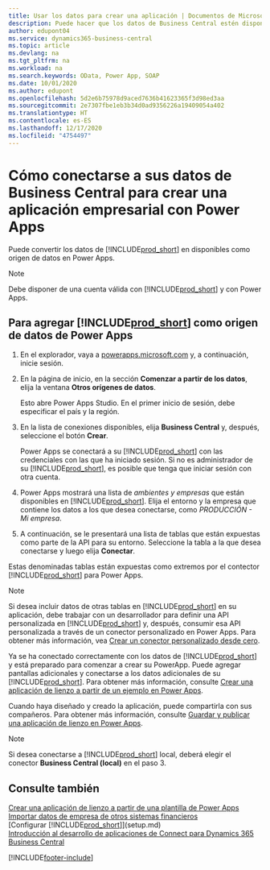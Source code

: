 ```yaml
---
title: Usar los datos para crear una aplicación | Documentos de Microsoft
description: Puede hacer que los datos de Business Central estén disponibles como un origen de datos y especificar una URL de OData de sus servicios web para crear una aplicación empresarial con Power Apps.
author: edupont04
ms.service: dynamics365-business-central
ms.topic: article
ms.devlang: na
ms.tgt_pltfrm: na
ms.workload: na
ms.search.keywords: OData, Power App, SOAP
ms.date: 10/01/2020
ms.author: edupont
ms.openlocfilehash: 5d2e6b75978d9aced7636b41623365f3d98ed3aa
ms.sourcegitcommit: 2e7307fbe1eb3b34d0ad9356226a19409054a402
ms.translationtype: HT
ms.contentlocale: es-ES
ms.lasthandoff: 12/17/2020
ms.locfileid: "4754497"
---
```

# <a name="connecting-to-your-business-central-data-to-build-a-business-app-using-power-apps"></a>Cómo conectarse a sus datos de Business Central para crear una aplicación empresarial con Power Apps

Puede convertir los datos de [!INCLUDE[prod_short](includes/prod_short.md)] en disponibles como origen de datos en Power Apps.  

> [!NOTE]  
> Debe disponer de una cuenta válida con [!INCLUDE[prod_short](includes/prod_short.md)] y con Power Apps.  

## <a name="to-add-prod_short-as-a-data-source-in-power-apps"></a>Para agregar [!INCLUDE[prod_short](includes/prod_short.md)] como origen de datos de Power Apps

1. En el explorador, vaya a [powerapps.microsoft.com](https://powerapps.microsoft.com/) y, a continuación, inicie sesión.
2. En la página de inicio, en la sección **Comenzar a partir de los datos**, elija la ventana **Otros orígenes de datos**.  

    Esto abre Power Apps Studio. En el primer inicio de sesión, debe especificar el país y la región.  
3. En la lista de conexiones disponibles, elija **Business Central** y, después, seleccione el botón **Crear**.

    Power Apps se conectará a su [!INCLUDE[prod_short](includes/prod_short.md)] con las credenciales con las que ha iniciado sesión. Si no es administrador de su [!INCLUDE[prod_short](includes/prod_short.md)], es posible que tenga que iniciar sesión con otra cuenta.  

4. Power Apps mostrará una lista de *ambientes y empresas* que están disponibles en [!INCLUDE[prod_short](includes/prod_short.md)]. Elija el entorno y la empresa que contiene los datos a los que desea conectarse, como *PRODUCCIÓN - Mi empresa*.  

5. A continuación, se le presentará una lista de tablas que están expuestas como parte de la API para su entorno. Seleccione la tabla a la que desea conectarse y luego elija **Conectar**.

Estas denominadas tablas están expuestas como extremos por el contector [!INCLUDE[prod_short](includes/prod_short.md)] para Power Apps.  

> [!NOTE]
> Si desea incluir datos de otras tablas en [!INCLUDE[prod_short](includes/prod_short.md)] en su aplicación, debe trabajar con un desarrollador para definir una API personalizada en [!INCLUDE[prod_short](includes/prod_short.md)] y, después, consumir esa API personalizada a través de un conector personalizado en Power Apps. Para obtener más información, vea [Crear un conector personalizado desde cero](/connectors/custom-connectors/define-blank).  

Ya se ha conectado correctamente con los datos de [!INCLUDE[prod_short](includes/prod_short.md)] y está preparado para comenzar a crear su PowerApp. Puede agregar pantallas adicionales y conectarse a los datos adicionales de su [!INCLUDE[prod_short](includes/prod_short.md)]. Para obtener más información, consulte [Crear una aplicación de lienzo a partir de un ejemplo en Power Apps](/powerapps/maker/canvas-apps/open-and-run-a-sample-app).  

Cuando haya diseñado y creado la aplicación, puede compartirla con sus compañeros. Para obtener más información, consulte [Guardar y publicar una aplicación de lienzo en Power Apps](/powerapps/maker/canvas-apps/save-publish-app).  

> [!NOTE]
> Si desea conectarse a [!INCLUDE[prod_short](includes/prod_short.md)] local, deberá elegir el conector **Business Central (local)** en el paso 3.  

## <a name="see-also"></a>Consulte también

[Crear una aplicación de lienzo a partir de una plantilla de Power Apps](/powerapps/maker/canvas-apps/get-started-test-drive)  
[Importar datos de empresa de otros sistemas financieros](across-import-data-configuration-packages.md)  
[Configurar [!INCLUDE[prod_short](includes/prod_short.md)]](setup.md)  
[Introducción al desarrollo de aplicaciones de Connect para Dynamics 365 Business Central](/dynamics365/business-central/dev-itpro/developer/devenv-develop-connect-apps)  


[!INCLUDE[footer-include](includes/footer-banner.md)]